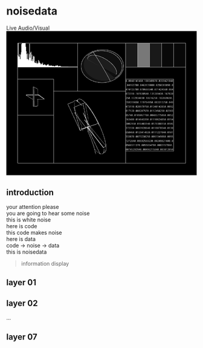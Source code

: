 # noisedata
Live Audio/Visual
![noisedata screenshot](https://github.com/Antharia/noisedata/blob/master/noisedata_screenshot.png)
## introduction
your attention please  
you are going to hear some noise  
this is white noise  
here is code  
this code makes noise  
here is data  
code -> noise -> data  
this is noisedata  
> information display
## layer 01
## layer 02
...
## layer 07
